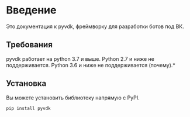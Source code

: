 # Введение
Это документация к pyvdk, фреймворку для разработки ботов под ВК.

## Требования
pyvdk работает на python 3.7 и выше. Python 2.7 и ниже не поддерживается. Python 3.6 и ниже не поддерживается (почему).\*

## Установка
Вы можете установить библиотеку напрямую с PyPI.
```
pip install pyvdk

```
